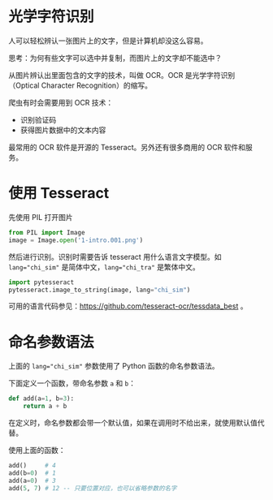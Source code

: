 # 光学字符识别

人可以轻松辨认一张图片上的文字，但是计算机却没这么容易。

思考：为何有些文字可以选中并复制，而图片上的文字却不能选中？

从图片辨认出里面包含的文字的技术，叫做 OCR。OCR 是光学字符识别（Optical Character Recognition）的缩写。

爬虫有时会需要用到 OCR 技术：

- 识别验证码
- 获得图片数据中的文本内容

最常用的 OCR 软件是开源的 Tesseract。另外还有很多商用的 OCR 软件和服务。

# 使用 Tesseract

先使用 PIL 打开图片

```python
from PIL import Image
image = Image.open('1-intro.001.png')
```

然后进行识别。识别时需要告诉 tesseract 用什么语言文字模型。如 `lang="chi_sim"` 是简体中文，`lang="chi_tra"` 是繁体中文。

```python
import pytesseract
pytesseract.image_to_string(image, lang="chi_sim")
```

可用的语言代码参见：https://github.com/tesseract-ocr/tessdata_best 。

# 命名参数语法

上面的 `lang="chi_sim"` 参数使用了 Python 函数的命名参数语法。

下面定义一个函数，带命名参数 `a` 和 `b`：

```python
def add(a=1, b=3):
    return a + b
```

在定义时，命名参数都会带一个默认值，如果在调用时不给出来，就使用默认值代替。

使用上面的函数：

```python
add()     # 4
add(b=0)  # 1
add(a=0)  # 3
add(5, 7) # 12 -- 只要位置对应，也可以省略参数的名字
```
